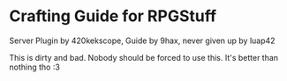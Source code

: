 # Crafting Guide for RPGStuff
Server Plugin by 420kekscope, Guide by 9hax, never given up by luap42

This is dirty and bad. Nobody should be forced to use this. It's better than nothing tho :3

